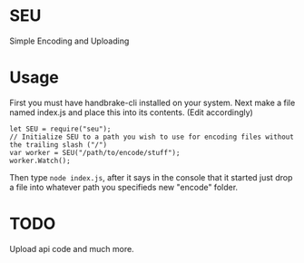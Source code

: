 # SEU
Simple Encoding and Uploading 

# Usage
First you must have handbrake-cli installed on your system.
Next make a file named index.js and place this into its contents. (Edit accordingly)
```
let SEU = require("seu");
// Initialize SEU to a path you wish to use for encoding files without the trailing slash ("/")
var worker = SEU("/path/to/encode/stuff");
worker.Watch();
```
Then type `node index.js`, after it says in the console that it started just drop a file into whatever path you specifieds new "encode" folder.

# TODO
Upload api code and much more.
